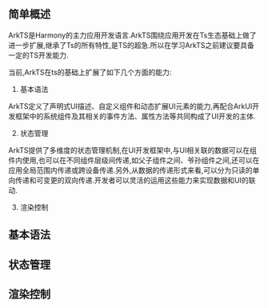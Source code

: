 ## 简单概述

ArkTS是Harmony的主力应用开发语言.ArkTS围绕应用开发在Ts生态基础上做了进一步扩展,继承了Ts的所有特性,是TS的超急.所以在学习ArkTS之前建议要具备一定的TS开发能力.

当前,ArkTS在ts的基础上扩展了如下几个方面的能力:

1. 基本语法

ArkTS定义了声明式UI描述、自定义组件和动态扩展UI元素的能力,再配合ArkUI开发框架中的系统组件及其相关的事件方法、属性方法等共同构成了UI开发的主体.

2. 状态管理

ArkTS提供了多维度的状态管理机制,在UI开发框架中,与UI相关联的数据可以在组件内使用,也可以在不同组件层级间传递,如父子组件之间、爷孙组件之间,还可以在应用全局范围内传递或跨设备传递.另外,从数据的传递形式来看,可以分为只读的单向传递和可变更的双向传递.开发者可以灵活的运用这些能力来实现数据和UI的联动.

3. 渲染控制

## 基本语法

## 状态管理

## 渲染控制